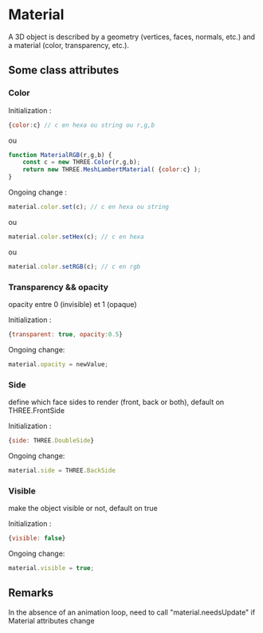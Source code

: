 # Material 
A 3D object is described by a geometry (vertices, faces, normals, etc.) and a material (color, transparency, etc.). 

## Some class attributes 

### Color 

Initialization : 

```javascript
{color:c} // c en hexa ou string ou r,g,b
```

ou 

```javascript
function MaterialRGB(r,g,b) {
    const c = new THREE.Color(r,g,b);
    return new THREE.MeshLambertMaterial( {color:c} );
}
```

Ongoing change :

 ```javascript
 material.color.set(c); // c en hexa ou string
 ```
 ou 
 
 ```javascript
 material.color.setHex(c); // c en hexa
 ```
 ou 
 
 ```javascript
 material.color.setRGB(c); // c en rgb
```

### Transparency && opacity 
opacity entre 0 (invisible) et 1 (opaque) 

Initialization : 

```javascript
{transparent: true, opacity:0.5} 
```

Ongoing change:

```javascript
material.opacity = newValue; 
```

### Side

define which face sides to render (front, back or both), default on THREE.FrontSide

Initialization : 

```javascript
{side: THREE.DoubleSide}
```

Ongoing change:

```javascript
material.side = THREE.BackSide
```

### Visible 

make the object visible or not, default on true

Initialization : 

```javascript
{visible: false}
```

Ongoing change:

```javascript
material.visible = true; 
```

## Remarks 

In the absence of an animation loop, need to call "material.needsUpdate" if Material attributes change
